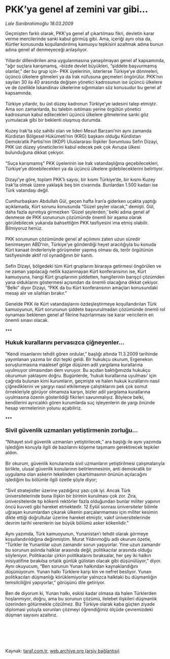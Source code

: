 # PKK’ya genel af zemini var gibi...

*Lale Sarıibrahimoğlu 18.03.2009*

<div class="taraf_structure_2col_1zq">
<div class="margen_n">



 <p>Geçmişten farklı olarak, PKK’ya genel af çıkartılması fikri, devletin karar verme mercilerinde sanki kabul görmüş gibi. Ama, içeriği aynı olsa da, Kürtler konusunda koşullandırılmış kamuoyu tepkisini azaltmak adına bunun adına genel af denmeyeceği anlaşılıyor. <br/><br/>Yıllardır dillendirilen ama uygulanmasına yanaşılmayan genel af kapsamında, “ağır suçlara karışmamış, –bizde devlet büyükleri, “şiddete başvurmamış olanlar,” der bu grup için- PKK üyelerinin, isterlerse Türkiye’ye dönmeleri, üçüncü ülkelere gitmeleri ya da Irak nüfusuna geçmeleri öngörülür. PKK’nın sayıları 30 ila 40 arasında değişen yönetici kadrosunun ise üçüncü ülkelere ve de özellikle İskandinav ülkelerine sığınmaları söz konusudur bu genel af kapsamında. <br/><br/>Türkiye yıllardır, bu üst düzey kadronun Türkiye’ye iadesini talep etmiştir. Ama son zamanlarda, bu talebin ısıtılması yerine örgütün yönetici kadrosunun kabul edilecekleri üçüncü ülkelere gitmelerine sanki göz yumulacak gibi bir beklenti oluşmuş durumda. <br/><br/>Kuzey Irak’ta söz sahibi olan ve lideri Mesut Barzani’nin aynı zamanda Kürdistan Bölgesel Hükümeti’nin (KRG) başkanı olduğu Kürdistan Demokratik Partisi’nin (IKDP) Uluslararası İlişkiler Sorumlusu Sefin Dizayi, PKK üst düzey yöneticilerini kabul edecek pek çok Avrupa ülkesi bulunduğuna dikkat çekiyor. <br/><br/>“Suça karışmamış” PKK üyelerinin ise Irak vatandaşlığına geçebilecekleri, Türkiye’ye dönebilecekleri ya da üçüncü ülkelere gidebileceklerini belirtiyor. <br/><br/>Dizayi’ye göre, toplam PKK’lı sayısı, bir kısmı Türkiye’de, bir kısmı Kuzey Irak’ta olmak üzere yaklaşık beş bin civarında. Bunlardan 1.500 kadarı ise Türk vatandaşı değil. <br/><br/>Cumhurbaşkanı Abdullah Gül, geçen hafta İran’a giderken uçakta yaptığı açıklamada, Kürt sorunu konusunda “Güzel şeyler olacak,” demişti. Gül, daha fazla ayrıntıya girmezken ‘Güzel şeylerden,’ belki adına genel af denmese de PKK sorununun çözümünde önemli bir aşama olarak görülebilecek yukarıda bahsettiğim PKK tasfiyesini ima etmiş olabilir. Bilmiyoruz henüz. <br/><br/>PKK sorununun çözümünde genel af açılımını zaten uzun süredir benimseyen ABD’nin, Türkiye’ye gönderdiği heyet aracılığıyla bu konuda Kürt kanaat önderleriyle görüşmeler yapmış olması da, terör örgütünün tasfiyesinde aktif rol oynadığının bir kanıtı. <br/><br/>Sefin Dizayi, bölgedeki tüm Kürt gruplarını biraraya getirmesi öngörülen ve ne zaman yapılacağı netlik kazanmayan Kürt konferansının ise, Kürt kamuoyuna, hangi Kürt gruplarının şiddetten, hangilerinin barışçıl çözümden yana olduklarını göstermesi açısından da önemli olacağına dikkat çekiyor. “Belki” diyor Dizayi, “PKK da bu Kürt konferansının amaçları konusundaki mesajı alır ve silahları bırakır.” <br/><br/>Genelde PKK ile Kürt vatandaşlarını özdeşleştirmeye koşullandırılan Türk kamuoyunun, Kürt sorununun şiddete başvurulmadan çözümünde önemli rol oynaması beklenen genel af fikrine hazırlanması ise karar vericilerin en önemli sınavı olacak. <br/><br/>***<b> <br/><br/><font size="4">Hukuk kurallarını pervasızca çiğneyenler...</font></b> <br/><br/>“Kendi insanlarını tehdit gören ordular,” başlığı altında 11.3.2009 tarihinde yayımlanan yazıma bir dizi tepki geldi. Bir hukukçu okurum, Ergenekon soruşturmasına maalesef gölge düşüren adil yargılama kurallarına uyulmuyor olmasından dem vuruyor. Bu açıdan baktığımızda hukukçu okurumun yaklaşımı doğru. Bugünlerde, ‘hukuk kurallarına uyulması’ için çağrıda bulunan kimi kurumların, geçmişte ve halen hukuk kurallarını nasıl çiğnediklerini ve yargıyı nasıl etkilemeye çalıştıklarını pek çok somut örnekleriyle görüyor olmamıza karşın, bizler adil yargılama kurallarına uyulmasına özenin gösterildiği fikirleri savunmalıyız. Böylece belki, kendilerini ayrıcalıklı gören kurumlarda suç işleyenlerin de yargı önünde hesap vermelerinin yolunu açabiliriz. <br/><br/>*** <b><br/><br/><font size="4">Sivil güvenlik uzmanları yetiştirmenin zorluğu...</font></b><font size="4"> <br/></font><br/>“Nihayet sivil güvenlik uzmanları yetiştirilecek,” ara başlığı ile aynı yazımda işlediğim konuyla ilgili de bazılarını köşeme taşımamı gerektirecek tepkiler aldım. <br/><br/>Bir okurum, güvenlik konularında sivil uzmanların yetiştirilmesi çalışmalarıyla birlikte, ulusal güvenlik konularının belirlenmesinin, anti demokratik bir uygulama olan askerin tekelinden çıkartılmasının önünün açılacağını işlediğim bu bölümle ilgili özetle şöyle diyor; <br/><br/>“Sivil stratejistler üzerine yazdığınız yazı çok iyi. Ancak Türk üniversitelerinde buna ilişkin bir birimin kurulması çok zor. Zira, üniversitelerde tıp kökenli rektörler fazla olduğundan bunlar militer yapının öncü kuvveti gibi hareket etmektedir. 12 Eylül sonrası üniversiteler bilimle uğraşan kurumlardan çıkarak ülkenin parçalanmaması için militer kesimin dikte ettiği doğrultular üzerine hareket etmiştir, vakıf üniversitelerinde devrim tarihi verenlerin ise büyük bölümü asker kökenlidir.” <br/><br/>Aynı yazımda, Türk kamuoyunun, Yunanistan’ı tehdit olarak görmeye koşullandırıldığına değinmiştim. Murat Yıldırımoğlu adlı okurum özetle, “Türkler ile Yunanlılar uzun zamandır sorun yaşıyorlar. Yine uzun zamandır bu sorunun aslında halklar arasında değil, politikacılar arasında olduğu söyleniyor. Politikacılar çirkin politikalarını bıraksalar, her şey iki halkın inisiyatifine bırakılsa ortalık günlük gülistan olacak gibi düşünülüyor,” diyor. Aynı okuyucum, “Ben sorunun Yunan halkından kaynaklandığını düşünüyorum. Yunan halkı Türklere karşı kin ve nefret besliyor. Yunan politikacıları düşmanlığı körüklemiyorlar yalnızca halktaki bu düşmanlığın temsilciliğini yapıyorlar,” görüşünü dile getiriyor. <br/><br/>Ben de diyorum ki, Yunan halkı, eskisi kadar olmasa da halen Türklerden hoşlanmıyor, doğru, ama bu sorunun çözümü, ilelebet ilişkileri düşmanlık üzerinden götürmekle çözülmez. Biz Türkiye olarak kaba güçten ziyade diplomasi yoluyla sorunları çözmeyi öğrendiğimiz ölçüde çevremizdeki düşman sayısını azaltırız.</p>
<br/>
<br/>
<br/>



<br/>


<div id="taraf_not">
</div>

</div>


</div>

Kaynak: [taraf.com.tr](http://www.taraf.com.tr:80/makale/4543.htm), [web.archive.org (arşiv bağlantısı)](http://web.archive.org/web/20090605181831/http://www.taraf.com.tr:80/makale/4543.htm)
